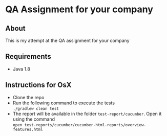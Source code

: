 # QA Assignment for your company

## About
This is my attempt at the QA assignment for your company

## Requirements
- Java 1.8

## Instructions for OsX
- Clone the repo
- Run the following command to execute the tests \
`./gradlew clean test`
- The report will be available in the folder `test-report/cucumber`. Open it using the command \
`open test-reports/cucumber/cucumber-html-reports/overview-features.html`
